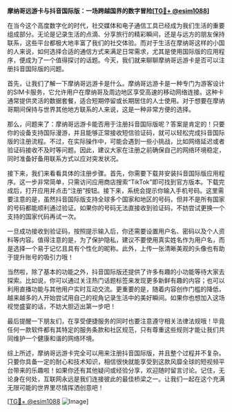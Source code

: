 **摩纳哥远游卡与抖音国际版：一场跨越国界的数字冒险[[TG💪+ @esim1088](https://t.me/s/esim1088)]**

在当今这个高度数字化的时代，社交媒体和电子通信工具已经成为我们生活的重要组成部分。无论是记录生活的点滴、分享旅行的精彩瞬间，还是与远方的朋友保持联系，这些平台都极大地丰富了我们的社交体验。而对于生活在摩纳哥这样的小国的人来说，如何选择合适的通信方式来满足日常需求，尤其是使用国际版的应用程序，便成为了一个值得探讨的话题。今天，我们就来聊聊摩纳哥远游卡是否可以注册抖音国际版的问题。

首先，让我们了解一下摩纳哥远游卡是什么。摩纳哥远游卡是一种专门为游客设计的SIM卡服务，它允许用户在摩纳哥及周边地区享受高速的移动网络连接。这种卡通常提供灵活的数据套餐，适合短期停留或长期居住的人士使用。对于想要在摩纳哥期间保持与世界其他地方联系的人来说，这是一种非常方便的选择。

那么，问题来了：摩纳哥远游卡能否用于注册抖音国际版呢？答案是肯定的！只要你的设备支持国际漫游，并且能够正常接收短信验证码，就可以轻松完成抖音国际版的注册流程。不过，在实际操作中，可能会遇到一些小挑战，比如网络延迟或者验证码接收不及时等问题。因此，建议大家在注册之前确保自己的网络环境稳定，同时准备好备用联系方式以应对突发状况。

接下来，我们来看看具体的注册步骤。首先，你需要下载并安装抖音国际版应用程序。这一步非常简单，只需访问应用商店搜索“TikTok”即可找到官方版本。下载完成后，打开应用并点击“注册”按钮。接下来，系统会提示你输入手机号码。这里需要注意的是，虽然抖音国际版支持全球多个国家和地区的号码，但并不是所有国家的号码都能顺利通过验证。如果你的号码无法直接收到验证码，不妨尝试更换一个支持的国家代码再试一次。

一旦成功接收到验证码，按照提示输入后，你还需要设置用户名、密码以及个人资料等内容。值得注意的是，为了保护隐私，建议不要使用真实姓名作为用户名，而是选择一个易于记忆且具有个性化的昵称。此外，上传一张清晰美观的头像也有助于提升账号的吸引力哦！

当然啦，除了基本的功能之外，抖音国际版还提供了许多有趣的小功能等待大家去探索。比如说，你可以通过关注热门话题标签来发现更多新鲜有趣的内容；也可以利用直播功能与其他用户实时互动交流。更重要的是，随着内容创作门槛的降低，越来越多的人开始尝试用自己的视角记录生活中的美好瞬间。如果你也想加入这场视觉盛宴的话，不妨大胆迈出第一步吧！

最后提醒一下朋友们，在享受便捷服务的同时也要注意遵守相关法律法规哦！毕竟任何一款软件都有其特定的服务条款和社区规范，只有尊重这些规则才能让我们共同维护一个健康和谐的网络环境。

综上所述，摩纳哥远游卡完全可以用来注册抖音国际版，并且整个过程并不复杂。只要你具备一定的耐心和技术知识，相信很快就能享受到这款风靡全球的短视频平台带来的乐趣啦！如果你还有其他疑问或经验分享，欢迎随时留言讨论。记住，无论身在何处，互联网永远是我们连接彼此的最佳桥梁之一。让我们一起在这个充满无限可能的世界里尽情挥洒创意吧！

[[TG💪+ @esim1088](https://t.me/s/esim1088) ![Image](https://i.postimg.cc/4NQfJmqS/Snipaste-2025-05-13-00-14-12.png)]